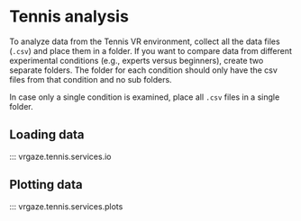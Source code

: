 # Tennis analysis

To analyze data from the Tennis VR environment, collect all the data files (`.csv`) and place them in a folder.
If you want to compare data from different experimental conditions (e.g., experts versus beginners), create two separate folders.
The folder for each condition should only have the csv files from that condition and no sub folders.

In case only a single condition is examined, place all `.csv` files in a single folder.

## Loading data
::: vrgaze.tennis.services.io

## Plotting data
::: vrgaze.tennis.services.plots
